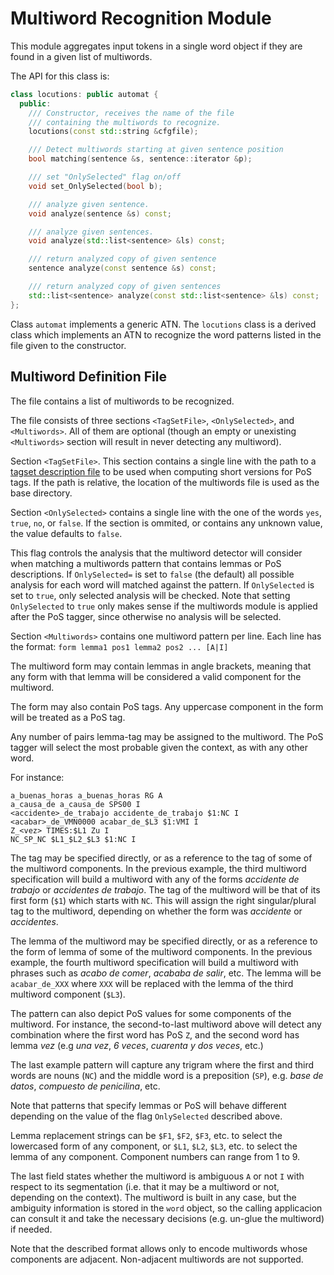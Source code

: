# Multiword Recognition Module

This module aggregates input tokens in a single word object if they
are found in a given list of multiwords.

The API for this class is:

```C++
class locutions: public automat {
  public:
    /// Constructor, receives the name of the file
    /// containing the multiwords to recognize.
    locutions(const std::string &cfgfile);

    /// Detect multiwords starting at given sentence position
    bool matching(sentence &s, sentence::iterator &p);

    /// set "OnlySelected" flag on/off
    void set_OnlySelected(bool b);

    /// analyze given sentence.
    void analyze(sentence &s) const;

    /// analyze given sentences.
    void analyze(std::list<sentence> &ls) const;

    /// return analyzed copy of given sentence
    sentence analyze(const sentence &s) const;

    /// return analyzed copy of given sentences
    std::list<sentence> analyze(const std::list<sentence> &ls) const;
};
```

Class `automat` implements a generic ATN. The `locutions` class is a
derived class which implements an ATN to recognize the word patterns
listed in the file given to the constructor.

## Multiword Definition File

The file contains a list of multiwords to be recognized.

The file consists of three sections `<TagSetFile>`, `<OnlySelected>`,
and `<Multiwords>`. All of them are optional (though an empty or
unexisting `<Multiwords>` section will result in never detecting any
multiword).

Section `<TagSetFile>`. This section contains a single line with the
path to a [tagset description file](tagset.md) to be used when
computing short versions for PoS tags. If the path is relative, the
location of the multiwords file is used as the base directory.

Section `<OnlySelected>` contains a single line with the one of the
words `yes`, `true`, `no`, or `false`. If the section is ommited, or
contains any unknown value, the value defaults to `false`.

This flag controls the analysis that the multiword detector will
consider when matching a multiwords pattern that contains lemmas or
PoS descriptions. If `OnlySelected=` is set to `false` (the default)
all possible analysis for each word will matched against the
pattern. If `OnlySelected` is set to `true`, only selected analysis
will be checked. Note that setting `OnlySelected` to `true` only makes
sense if the multiwords module is applied after the PoS tagger, since
otherwise no analysis will be selected.

Section `<Multiwords>` contains one multiword pattern per line. Each
line has the format: `form lemma1 pos1 lemma2 pos2 ... [A|I]`

The multiword form may contain lemmas in angle brackets, meaning that any form with that lemma will be considered a valid component for the multiword.

The form may also contain PoS tags. Any uppercase component in the
form will be treated as a PoS tag.

Any number of pairs lemma-tag may be assigned to the multiword. The
PoS tagger will select the most probable given the context, as with
any other word.

For instance:

```
a_buenas_horas a_buenas_horas RG A
a_causa_de a_causa_de SPS00 I
<accidente>_de_trabajo accidente_de_trabajo $1:NC I
<acabar>_de_VMN0000 acabar_de_$L3 $1:VMI I
Z_<vez> TIMES:$L1 Zu I
NC_SP_NC $L1_$L2_$L3 $1:NC I
```

The tag may be specified directly, or as a reference to the tag of
some of the multiword components. In the previous example, the third
multiword specification will build a multiword with any of the forms
_accidente de trabajo_ or _accidentes de trabajo_. The tag of the
multiword will be that of its first form (`$1`) which starts with
`NC`. This will assign the right singular/plural tag to the multiword,
depending on whether the form was _accidente_ or _accidentes_.

The lemma of the multiword may be specified directly, or as a
reference to the form of lemma of some of the multiword components. In
the previous example, the fourth multiword specification will build a
multiword with phrases such as _acabo de comer_, _acababa de salir_,
etc. The lemma will be `acabar_de_XXX` where `XXX` will be replaced
with the lemma of the third multiword component (`$L3`).

The pattern can also depict PoS values for some components of the
multiword. For instance, the second-to-last multiword above will
detect any combination where the first word has PoS `Z`, and the
second word has lemma _vez_ (e.g _una vez_, _6 veces_, _cuarenta y dos
veces_, etc.)

The last example pattern will capture any trigram where the first and
third words are nouns (`NC`) and the middle word is a preposition
(`SP`), e.g. _base de datos_, _compuesto de penicilina_, etc.

Note that patterns that specify lemmas or PoS will behave different
depending on the value of the flag `OnlySelected` described above.

Lemma replacement strings can be `$F1`, `$F2`, `$F3`, etc. to select
the lowercased form of any component, or `$L1`, `$L2`, `$L3`, etc. to
select the lemma of any component. Component numbers can range from 1
to 9.

The last field states whether the multiword is ambiguous `A` or not
`I` with respect to its segmentation (i.e. that it may be a multiword
or not, depending on the context). The multiword is built in any case,
but the ambiguity information is stored in the `word` object, so the
calling applicacion can consult it and take the necessary decisions
(e.g. un-glue the multiword) if needed.
    
Note that the described format allows only to encode multiwords whose
components are adjacent.  Non-adjacent multiwords are not supported.
